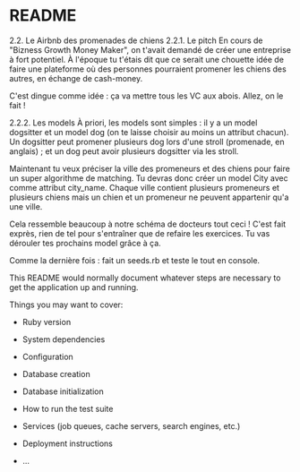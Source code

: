 # README
2.2. Le Airbnb des promenades de chiens
2.2.1. Le pitch
En cours de "Bizness Growth Money Maker", on t'avait demandé de créer une entreprise à fort potentiel. À l'époque tu t'étais dit que ce serait une chouette idée de faire une plateforme où des personnes pourraient promener les chiens des autres, en échange de cash-money.

C'est dingue comme idée : ça va mettre tous les VC aux abois. Allez, on le fait !

2.2.2. Les models
À priori, les models sont simples : il y a un model dogsitter et un model dog (on te laisse choisir au moins un attribut chacun). Un dogsitter peut promener plusieurs dog lors d'une stroll (promenade, en anglais) ; et un dog peut avoir plusieurs dogsitter via les stroll.

Maintenant tu veux préciser la ville des promeneurs et des chiens pour faire un super algorithme de matching. Tu devras donc créer un model City avec comme attribut city_name. Chaque ville contient plusieurs promeneurs et plusieurs chiens mais un chien et un promeneur ne peuvent appartenir qu'a une ville.

Cela ressemble beaucoup à notre schéma de docteurs tout ceci ! C'est fait exprès, rien de tel pour s'entraîner que de refaire les exercices. Tu vas dérouler tes prochains model grâce à ça.

Comme la dernière fois : fait un seeds.rb et teste le tout en console.



This README would normally document whatever steps are necessary to get the
application up and running.

Things you may want to cover:

* Ruby version

* System dependencies

* Configuration

* Database creation

* Database initialization

* How to run the test suite

* Services (job queues, cache servers, search engines, etc.)

* Deployment instructions

* ...
